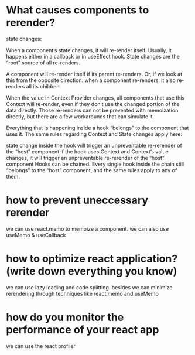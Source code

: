 # What causes components to rerender?

state changes:

When a component’s state changes, it will re-render itself. Usually, it happens either in a callback or in useEffect hook. State changes are the “root” source of all re-renders.

A component will re-render itself if its parent re-renders. Or, if we look at this from the opposite direction: when a component re-renders, it also re-renders all its children.

When the value in Context Provider changes, all components that use this Context will re-render, even if they don’t use the changed portion of the data directly. Those re-renders can not be prevented with memoization directly, but there are a few workarounds that can simulate it

Everything that is happening inside a hook “belongs” to the component that uses it. The same rules regarding Context and State changes apply here:

state change inside the hook will trigger an unpreventable re-rerender of the “host” component
if the hook uses Context and Context’s value changes, it will trigger an unpreventable re-rerender of the “host” component
Hooks can be chained. Every single hook inside the chain still “belongs” to the “host” component, and the same rules apply to any of them.

# how to prevent uneccessary rerender

we can use react.memo to memoize a component. we can also use useMemo & useCallback

# how to optimize react application? (write down everything you know)

we can use lazy loading and code splitting. besides we can minimize rerendering through techniques like react.memo and useMemo

# how do you monitor the performance of your react app

we can use the react profiler
